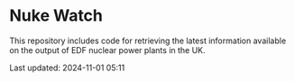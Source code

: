 # Nuke Watch

This repository includes code for retrieving the latest information available on the output of EDF nuclear power plants in the UK.

Last updated: 2024-11-01 05:11